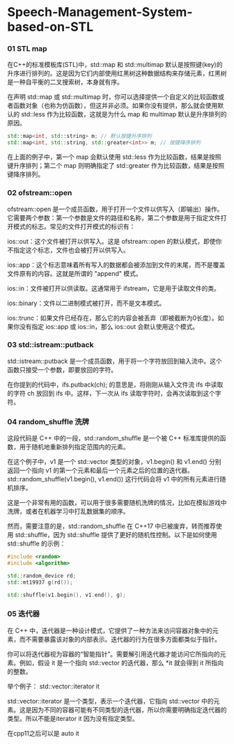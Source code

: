 # Speech-Management-System-based-on-STL

### 01 STL map
在C++的标准模板库(STL)中，std::map 和 std::multimap 默认是按照键(key)的升序进行排列的。这是因为它们内部使用红黑树这种数据结构来存储元素，红黑树是一种自平衡的二叉搜索树，本身就有序。

在声明 std::map 或 std::multimap 时，你可以选择提供一个自定义的比较函数或者函数对象（也称为仿函数），但这并非必须。如果你没有提供，那么就会使用默认的 std::less<Key> 作为比较函数，这就是为什么 map 和 multimap 默认是升序排列的原因。
```cpp
std::map<int, std::string> m; // 默认按键升序排列
std::map<int, std::string, std::greater<int>> m; // 按键降序排列
```
在上面的例子中，第一个 map 会默认使用 std::less<int> 作为比较函数，结果是按照键升序排列；第二个 map 则明确指定了 std::greater<int> 作为比较函数，结果是按照键降序排列。

### 02 ofstream::open
ofstream::open 是一个成员函数，用于打开一个文件以供写入（即输出）操作。它需要两个参数：第一个参数是文件的路径和名称，第二个参数是用于指定文件打开模式的标志。常见的文件打开模式的标识有：

ios::out：这个文件被打开以供写入。这是 ofstream::open 的默认模式，即使你不指定这个标志，文件也会被打开以供写入。

ios::app：这个标志意味着所有写入的数据都会被添加到文件的末尾，而不是覆盖文件原有的内容。这就是所谓的 "append" 模式。

ios::in：文件被打开以供读取。这通常用于 ifstream，它是用于读取文件的类。

ios::binary：文件以二进制模式被打开，而不是文本模式。

ios::trunc：如果文件已经存在，那么它的内容会被丢弃（即被截断为0长度）。如果你没有指定 ios::app 或 ios::in，那么 ios::out 会默认使用这个模式。

### 03 std::istream::putback 
std::istream::putback 是一个成员函数，用于将一个字符放回到输入流中。这个函数只接受一个参数，即要放回的字符。

在你提到的代码中，ifs.putback(ch); 的意思是，将刚刚从输入文件流 ifs 中读取的字符 ch 放回到 ifs 中。这样，下一次从 ifs 读取字符时，会再次读取到这个字符。

### 04 random_shuffle 洗牌
这段代码是 C++ 中的一段，std::random_shuffle 是一个被 C++ 标准库提供的函数，用于随机地重新排列指定范围内的元素。

在这个例子中，v1 是一个 std::vector<int> 类型的对象，v1.begin() 和 v1.end() 分别返回一个指向 v1 的第一个元素和最后一个元素之后的位置的迭代器。std::random_shuffle(v1.begin(), v1.end()) 这行代码会将 v1 中的所有元素进行随机排序。

这是一个非常有用的函数，可以用于很多需要随机洗牌的情况，比如在模拟游戏中洗牌，或者在机器学习中打乱数据集的顺序。

然而，需要注意的是，std::random_shuffle 在 C++17 中已被废弃，转而推荐使用 std::shuffle，因为 std::shuffle 提供了更好的随机性控制。以下是如何使用 std::shuffle 的示例：

```cpp
#include <random>
#include <algorithm>

std::random_device rd;
std::mt19937 g(rd());

std::shuffle(v1.begin(), v1.end(), g);
```

### 05 迭代器
在 C++ 中，迭代器是一种设计模式，它提供了一种方法来访问容器对象中的元素，而不需要暴露该对象的内部表示。迭代器的行为在很多方面都类似于指针。

你可以将迭代器视为容器的“智能指针”。需要解引用迭代器才能访问它所指向的元素。例如，假设 it 是一个指向 std::vector<int> 的迭代器，那么 *it 就会得到 it 所指向的整数。

举个例子： std::vector<int>::iterator it

std::vector<int>::iterator 是一个类型，表示一个迭代器，它指向 std::vector<int> 中的元素。这是因为不同的容器可能有不同类型的迭代器，所以你需要明确指定迭代器的类型。所以不能是iterator it 因为没有指定类型。

在cpp11之后可以是 auto it






